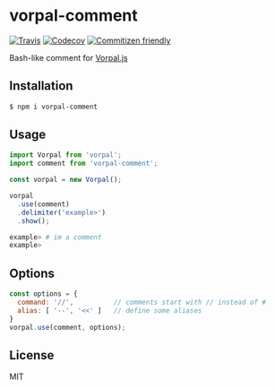 vorpal-comment
==============

[![Travis](https://img.shields.io/travis/subk/vorpal-comment.svg)](https://travis-ci.org/subk/vorpal-comment)
[![Codecov](https://img.shields.io/codecov/c/github/subk/vorpal-comment.svg?maxAge=2592000)](https://codecov.io/github/subk/vorpal-comment)
[![Commitizen friendly](https://img.shields.io/badge/commitizen-friendly-brightgreen.svg)](http://commitizen.github.io/cz-cli/)

Bash-like comment for [Vorpal.js](http://vorpal.js.org/)

## Installation
```bash
$ npm i vorpal-comment
```

## Usage
```javascript
import Vorpal from 'vorpal';
import comment from 'vorpal-comment';

const vorpal = new Vorpal();

vorpal
  .use(comment)
  .delimiter('example>')
  .show();
```
```bash
example> # im a comment
example>
```

## Options
```javascript
const options = {
  command: '//',          // comments start with // instead of #
  alias: [ '--', '<<' ]   // define some aliases
}
vorpal.use(comment, options);
```
## License
MIT
